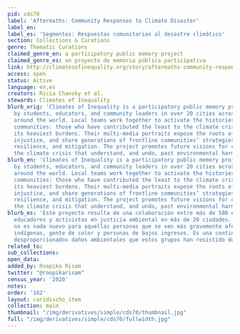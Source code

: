 ```yaml
---
pid: cds70
label: 'Aftermaths: Community Responses to Climate Disaster'
label_en:
label_es: 'Segmentos: Respuestas comunitarias al desastre climático'
section: Collections & Curations
genre: Thematic Curations
claimed_genre_en: a participatory public memory project
claimed_genre_es: un proyecto de memoria pública participativa
link: http://climatesofinequality.org/story/aftermaths-community-responses-to-climate-disaster/
access: open
status: Active
language: en,es
creators: Ricia Chansky et al.
stewards: Climates of Inequality
blurb_orig: 'Climates of Inequality is a participatory public memory project created
  by students, educators, and community leaders in over 20 cities across the US and
  around the world. Local teams work together to activate the histories of “frontline”
  communities: those who have contributed the least to the climate crisis but bear
  its heaviest burdens. Their multi-media portraits expose the roots of current environmental
  injustice, and share generations of frontline communities’ strategies for resistance,
  resilience, and mitigation. The project promotes future visions for confronting
  the climate crisis that understand, and undo, past environmental harms. '
blurb_en: 'Climates of Inequality is a participatory public memory project created
  by students, educators, and community leaders in over 20 cities across the US and
  around the world. Local teams work together to activate the histories of “frontline”
  communities: those who have contributed the least to the climate crisis but bear
  its heaviest burdens. Their multi-media portraits expose the roots of current environmental
  injustice, and share generations of frontline communities’ strategies for resistance,
  resilience, and mitigation. The project promotes future visions for confronting
  the climate crisis that understand, and undo, past environmental harms. '
blurb_es: 'Este proyecto resulta de una colaboración entre más de 500 estudiantes,
  educadores y activistas en justicia ambiental en más de 20 ciudades. La crisis climática
  no es nada nuevo para aquellas personas que se ven más gravemente afectadas: comunidades
  indígenas, gente de color y personas de bajos ingresos. Es una continuación de los
  desproporcionados daños ambientales que estos grupos han resistido durante generaciones.'
related_to:
sub_collections:
open_data:
added_by: Roopika Risam
twitter: "@roopikarisam"
census_year: '2020'
notes:
order: '162'
layout: caridischo_item
collection: main
thumbnail: "/img/derivatives/simple/cds70/thumbnail.jpg"
full: "/img/derivatives/simple/cds70/fullwidth.jpg"
---
```

